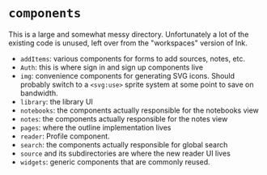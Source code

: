 # `components`

This is a large and somewhat messy directory. Unfortunately a lot of the existing code is unused, left over from the "workspaces" version of Ink.

- `addItems`: various components for forms to add sources, notes, etc.
- `Auth`: this is where sign in and sign up components live
- `img`: convenience components for generating SVG icons. Should probably switch to a `<svg:use>` sprite system at some point to save on bandwidth.
- `library`: the library UI
- `notebooks`: the components actually responsible for the notebooks view
- `notes`: the components actually responsible for the notes view
- `pages`: where the outline implementation lives
- `reader`: Profile component.
- `search`: the components actually responsible for global search
- `source` and its subdirectories are where the new reader UI lives
- `widgets`: generic components that are commonly reused.

